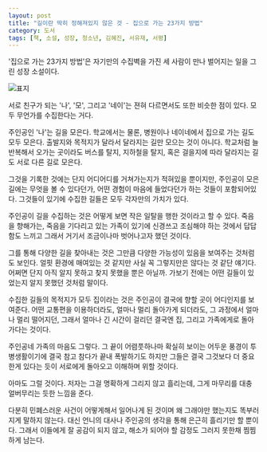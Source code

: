 ```yaml
---
layout: post
title: "길이란 딱히 정해져있지 않은 것 - 집으로 가는 23가지 방법"
category: 도서
tags: [책, 소설, 성장, 청소년, 김혜진, 서유재, 서평]
---
```


'집으로 가는 23가지 방법'은
자기만의 수집벽을 가진 세 사람이 만나 벌어지는 일을 그린 성장 소설이다.

![표지](https://lh3.googleusercontent.com/VOkjK8KMRXe0FfpNe714LOcrgU_ebxf7QBc3xHM3W4XxdD1MQV_HweK7WJWk3_LHzK_6gGjInGa7ag=s480)

서로 친구가 되는 '나', '모', 그리고 '네이'는
젼혀 다르면서도 또한 비슷한 점이 있다.
모두 무언가를 수집한다는 거다.

주인공인 '나'는 길을 모은다.
학교에서는 물론, 병원이나 네이네에서 집으로 가는 길도 모두 모은다.
출발지와 목적지가 달라서 달라지는 길만 모으는 것이 아니다.
학교처럼 늘 반복해서 오가는 곳이라도
버스를 탈지, 지하철을 탈지, 혹은 걸을지에 따라 달라지는 길도 서로 다른 길로 모은다.

그것을 기록한 것에는 단지 어디어디를 거쳐가는지가 적혀있을 뿐이지만,
주인공이 모은 길에는 무엇을 볼 수 있다던가,
어떤 경험이 마음에 들었다던가 하는 것들이 포함되어있다.
그것들이 있기에 수집한 길들은 모두 각자만의 가치가 있다.

주인공이 길을 수집하는 것은 어떻게 보면 작은 일탈을 행한 것이라고 할 수 있다.
죽음을 향해가는, 죽음을 기다리고 있는 가족이 있기에
신경쓰고 조심해야 하는 것에서 답답함도 느끼고
그래서 거기서 조금이나마 벗어나고자 했던 것이다.

그를 통해 다양한 길을 찾아내는 것은
그만큼 다양한 가능성이 있음을 보여주는 것처럼도 보인다.
얼핏 환경에 매여있는 것 같지만 사실 꼭 그렇지만은 않다는 것 같단 얘기다.
어쩌면 단지 아직 알지 못하고 찾지 못했을 뿐은 아닐까.
가보기 전에는 어떤 길들이 있었는지 알지 못했던 것처럼 말이다.

수집한 길들의 목적지가 모두 집이라는 것은
주인공이 결국에 향할 곳이 어디인지를 보여준다.
어떤 교통편을 이용하더라도,
얼마나 멀리 돌아가게 되더라도,
그 과정에서 얼마나 멀리 떨어지던,
그래서 얼마나 긴 시간이 걸리던 결국엔 집, 그리고 가족에게로 돌아가다는 것이다.

주인공네 가족의 마음도 그렇다.
그 끝이 어렴풋하나마 확실히 보이는 어두운 풍경이 투병생활이기에
결국 참고 참다가 끝내 폭발하기도 하지만
그들은 결국 그것보다 더 중요한게 있다는 듯이 서로에게 돌아오고 이해하며 위할 것이다.

아마도 그럴 것이다.
저자는 그걸 명확하게 그리지 않고 흘리는데,
그게 마무리를 대충 얼버무리는 듯한 느낌을 준다.

다분히 민폐스러운 사건이 어떻게해서 일어나게 된 것이며 왜 그래야만 했는지도 똑부러지게 말하지 않는다.
대신 언니의 대사나 주인공의 생각을 통해 은근히 흘리기만 할 뿐이다.
그래서 이들에게 잘 공감이 되지 않고,
해소가 되어야 할 감정도 그러지 못한채 찜찜하게 남는다.
